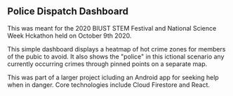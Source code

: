 ## Police Dispatch Dashboard

This was meant for the 2020 BIUST STEM Festival and National Science Week Hckathon held on October 9th 2020.

This simple dashboard displays a heatmap of hot crime zones for members of the pubic to avoid. It also shows the "police" in this ictional scenario any currently occurring crimes through pinned points on a separate map.

This was part of a larger project icluding an Android app for seeking help when in danger. Core technologies include Cloud Firestore and React.

